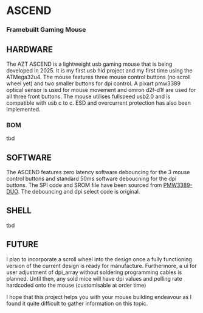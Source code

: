 # ASCEND
### **Framebuilt Gaming Mouse**

## HARDWARE
The AZT ASCEND is a lightweight usb gaming mouse that is being developed in 2025. It is my first usb hid project and my first time using the ATMega32u4. The mouse features three mouse control buttons (no scroll wheel yet) and two smaller buttons for dpi control. A pixart pmw3389 optical sensor is used for mouse movement and omron d2f-d1f are used for all three front buttons. The mouse utilises fullspeed usb2.0 and is compatible with usb c to c. ESD and overcurrent protection has also been implemented.

### BOM
tbd

## SOFTWARE
The ASCEND features zero latency software debouncing for the 3 mouse control buttons and standard 50ms software deboucning for the dpi buttons. The SPI code and SROM file have been sourced from [PMW3389-DUO](https://github.com/wklenk/pmw3389-duo/tree/main). The debouncing and dpi select code is original.

## SHELL
tbd

## FUTURE
I plan to incorporate a scroll wheel into the design once a fully functioning version of the current design is ready for manufacture. Furthermore, a ui for user adjustment of dpi_array without soldering programming cables is planned. Until then, any sold mice will have dpi values and polling rate hardcoded onto the mouse (customisable at order time)

I hope that this project helps you with your mouse building endeavour as I found it quite difficult to gather information on this topic.

